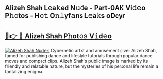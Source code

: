 ## Alizeh Shah L𝚎a𝚔ed N𝚞𝚍e - Part-0AK Vi𝚍𝚎o P𝚑𝚘tos - H𝚘𝚝 O𝚗𝚕yf𝚊ns L𝚎a𝚔s oDcyr

# <h2><a href="http://kf0hgnj.oniu.top/?m=Alizeh+Shah">🔗👉 🔴 Alizeh Shah P𝚑ot𝚘𝚜 V𝚒d𝚎o</a></h2>

[![Alizeh Shah Nu𝚍e𝚜](https://i.imgur.com/0qMVB7G.gif)](http://kf0hgnj.oniu.top/?m=Alizeh+Shah)
Cybernetic artist and amusement giver Alizeh Shah, famed for publishing dance and lifestyle tutorials through popular dance moves and compact clips. Alizeh Shah's public image is marked by its friendly and relatable nature, but the mysteries of his personal life remain a tantalizing enigma.  
